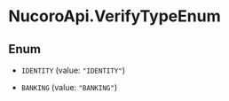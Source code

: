 # NucoroApi.VerifyTypeEnum

## Enum


* `IDENTITY` (value: `"IDENTITY"`)

* `BANKING` (value: `"BANKING"`)


